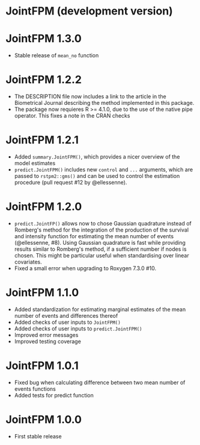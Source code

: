 # JointFPM (development version)

# JointFPM 1.3.0

- Stable release of `mean_no` function

# JointFPM 1.2.2

- The DESCRIPTION file now includes a link to the article in the Biometrical Journal describing the method implemented in this package.
- The package now requieres R >= 4.1.0, due to the use of the native pipe operator. This fixes a note in the CRAN checks

# JointFPM 1.2.1

- Added `summary.JointFPM()`, which provides a nicer overview of the model estimates
- `predict.JointFPM()` includes new `control` and `...` arguments, which are passed to `rstpm2::gms()` and can be used to control the estimation procedure (pull request #12 by @ellessenne).

# JointFPM 1.2.0
- `predict.JointFP()` allows now to chose Gaussian quadrature instead of Romberg's method for the integration of the production of the survival and intensity function for estimating the mean number of events (@ellessenne, #8). Using Gaussian quadrature is fast while providing results similar to Romberg's method, if a sufficient number if nodes is chosen. This might be particular useful when standardising over linear covariates.
- Fixed a small error when upgrading to Roxygen 7.3.0 #10.

# JointFPM 1.1.0

- Added standardization for estimating marginal estimates of the mean number of events and differences thereof
- Added checks of user inputs to `JointFPM()`
- Added checks of user inputs to `predict.JointFPM()`
- Improved error messages
- Improved testing coverage

# JointFPM 1.0.1

- Fixed bug when calculating difference between two mean number of events functions
- Added tests for predict function

# JointFPM 1.0.0

- First stable release

